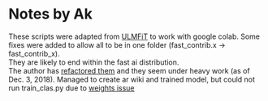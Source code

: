 # Notes by Ak 
These scripts were adapted from [ULMFiT](https://github.com/n-waves/ulmfit-multilingual/tree/master/ulmfit) to work 
with google colab. Some fixes were added to allow all to be in one folder (fast_contrib.x -> fast_contrib_x).  
They are likely to end within the fast ai distribution.  
The author has [refactored them](https://github.com/n-waves/ulmfit-multilingual/tree/refactor/ulmfit) and they 
seem under heavy work (as of Dec. 3, 2018). 
Managed to create ar wiki and trained model, but could not run train_clas.py due to [weights issue](https://github.com/n-waves/ulmfit-multilingual/issues/20) 


